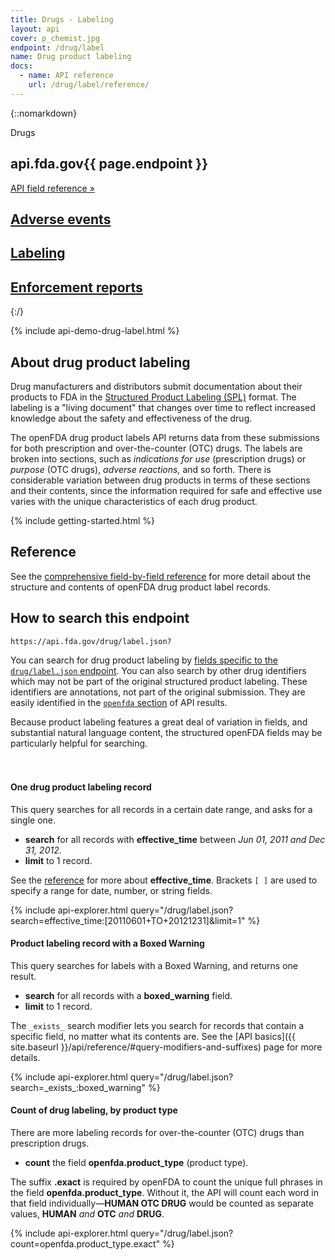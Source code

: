 ```yaml
---
title: Drugs - Labeling
layout: api
cover: p_chemist.jpg
endpoint: /drug/label
name: Drug product labeling
docs:
  - name: API reference
    url: /drug/label/reference/
---
```

{::nomarkdown}
<section class="content-heading api {% if page.cover %}cover{% endif %}" style="background-image:url('{{ site.baseurl }}/assets/img/{{ page.cover }}');">
  <div class="content-heading-text">
    <div class="content-heading-title">
      Drugs
    </div>
    <h1><span class="faded">api.fda.gov</span>{{ page.endpoint }}</h1>
    <a href="{{ site.baseurl }}{{ page.endpoint }}/reference/" class="api-nav">API field reference »</a>
  </div>
</section>

<div class="row tabs">
  <div class="col-sm-4 tab"><h2><a href="{{ site.baseurl }}/drug/event/">Adverse events</a></h2></div>
  <div class="col-sm-4 tab selected"><h2><a href="{{ site.baseurl }}/drug/label/">Labeling</a></h2></div>
  <div class="col-sm-4 tab"><h2><a href="{{ site.baseurl }}/drug/enforcement/">Enforcement reports</a></h2></div>
</div>
{:/}

{% include api-demo-drug-label.html %}

<section id="endpoint">

## About drug product labeling

Drug manufacturers and distributors submit documentation about their products to FDA in the <a href="http://labels.fda.gov/">Structured Product Labeling (SPL)</a> format. The labeling is a &quot;living document&quot; that changes over time to reflect increased knowledge about the safety and effectiveness of the drug.

The openFDA drug product labels API returns data from these submissions for both prescription and over-the-counter (OTC) drugs. The labels are broken into sections, such as <em>indications for use</em> (prescription drugs) or <em>purpose</em> (OTC drugs), <em>adverse reactions,</em> and so forth. There is considerable variation between drug products in terms of these sections and their contents, since the information required for safe and effective use varies with the unique characteristics of each drug product.

{% include getting-started.html %}

## Reference

See the <a href="reference/">comprehensive field-by-field reference</a> for more detail about the structure and contents of openFDA drug product label records.

## How to search this endpoint

    https://api.fda.gov/drug/label.json?

You can search for drug product labeling by <a href="reference/">fields specific to the `drug/label.json` endpoint</a>. You can also search by other drug identifiers which may not be part of the original structured product labeling. These identifiers are annotations, not part of the original submission. They are easily identified in the <a href="{{ site.baseurl }}/api/reference/#openfda-fields">`openfda` section</a> of API results.

Because product labeling features a great deal of variation in fields, and substantial natural language content, the structured openFDA fields may be particularly helpful for searching.

<div class="api-explorer" style="margin-top: 7ex">
<div class="query">
<h4 class="query-title">One drug product labeling record</h4>
<div class="query-description">This query searches for all records in a certain date range, and asks for a single one.

 - **search** for all records with **effective_time** between *Jun 01, 2011 and Dec 31, 2012*.
 - **limit** to 1 record.

See the [reference](reference/) for more about **effective_time**. Brackets `[ ]` are used to specify a range for date, number, or string fields.
</div>
</div>
<div class="explorer">
{% include api-explorer.html query="/drug/label.json?search=effective_time:[20110601+TO+20121231]&limit=1" %}
</div>
</div>

<div class="api-explorer">
<div class="query">
<h4 class="query-title">Product labeling record with a Boxed Warning</h4>
<div class="query-description">This query searches for labels with a Boxed Warning, and returns one result.

 - **search** for all records with a **boxed_warning** field.
 - **limit** to 1 record.

The `_exists_` search modifier lets you search for records that contain a specific field, no matter what its contents are. See the [API basics]({{ site.baseurl }}/api/reference/#query-modifiers-and-suffixes) page for more details.
</div>
</div>
<div class="explorer">
{% include api-explorer.html query="/drug/label.json?search=_exists_:boxed_warning" %}
</div>
</div>

<div class="api-explorer">
<div class="query">
<h4 class="query-title">Count of drug labeling, by product type</h4>
<div class="query-description">There are more labeling records for over-the-counter (OTC) drugs than prescription drugs.

 - **count** the field **openfda.product_type** (product type).

The suffix **.exact** is required by openFDA to count the unique full phrases in the field **openfda.product_type**. Without it, the API will count each word in that field individually—**HUMAN OTC DRUG** would be counted as separate values, **HUMAN** *and* **OTC** *and* **DRUG**.
</div>
<!-- <svg class="chart"></svg> -->
</div>
<div class="explorer">
{% include api-explorer.html query="/drug/label.json?count=openfda.product_type.exact" %}
</div>
</div>

</section>